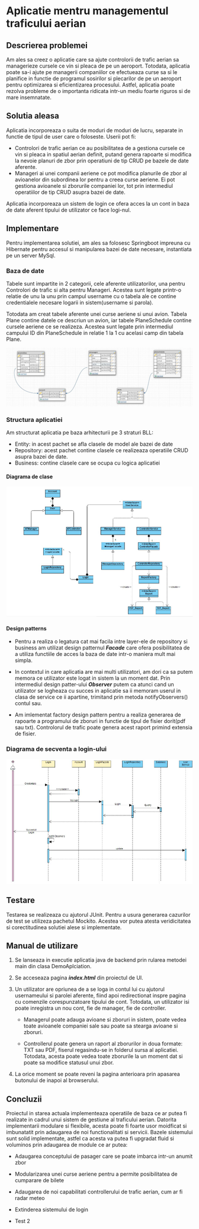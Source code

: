 

# Aplicatie mentru managementul traficului aerian

## Descrierea problemei

Am ales sa creez o aplicatie care sa ajute controlorii de trafic aerian sa managerieze cursele ce vin si pleaca de pe un aeroport. Totodata, aplicatia poate sa-i ajute pe managerii companiilor ce efectueaza curse sa si le planifice in functie de programul sosirilor si plecarilor de pe un aeroport pentru optimizarea si eficientizarea procesului.
Astfel, aplicatia poate rezolva probleme de o importanta ridicata intr-un mediu foarte riguros si de mare insemnatate.

## Solutia aleasa

Aplicatia incorporeaza o suita de moduri de moduri de lucru, separate in functie de tipul de user care o foloseste.
Userii pot fi:
* Controlori de trafic aerian ce au posibilitatea de a gestiona cursele ce vin si pleaca in spatiul aerian definit, putand genera rapoarte si modifica la nevoie planuri de zbor prin operatiuni de tip CRUD pe bazele de date aferente.
* Manageri ai unei companii aeriene ce pot modifica planurile de zbor al avioanelor din subordinea lor pentru a creea curse aeriene. Ei pot gestiona avioanele si zborurile companiei lor, tot prin intermediul operatiilor de tip CRUD asupra bazei de date.

Aplicatia incorporeaza un sistem de login ce ofera acces la un cont in baza de date aferent tipului de utilizator ce face logi-nul.


## Implementare

Pentru implementarea solutiei, am ales sa folosesc Springboot impreuna cu Hibernate pentru accesul si manipularea bazei de date necesare, instantiata pe un server MySql.

### Baza de date

Tabele sunt impartite in 2 categorii, cele aferente utilizatorilor, una pentru Controlori de trafic si alta pentru Manageri. Acestea sunt legate printr-o relatie de unu la unu prin campul username cu o tabela ale ce contine credentialele necesare logarii in sistem(username si parola).

Totodata am creat tabele aferente unei curse aeriene si unui avion. Tabela Plane contine datele ce descriun un avion, iar tabele PlaneSchedule contine cursele aeriene ce se realizeza. Acestea sunt legate prin intermediul campului ID din PlaneSchedule in relatie 1 la 1 cu acelasi camp din tabela Plane.

![](bd_diagram.JPG)

### Structura aplicatiei

Am structurat aplicatia pe baza arhitecturii pe 3 straturi BLL:
* Entity: in acest pachet se afla clasele de model ale bazei de date
* Repository: acest pachet contine clasele ce realizeaza operatiile CRUD asupra bazei de date.
* Business: contine clasele care se ocupa cu logica aplicatiei

#### Diagrama de clase
![](class_diagram.JPG)

#### Design patterns

* Pentru a realiza o legatura cat mai facila intre layer-ele de repository si business am utilizat design patternul ***Facade*** care ofera posibilitatea de a utiliza functiile de acces la baza de date intr-o maniera mult mai simpla.

* In contextul in care aplicatia are mai multi utilizatori, am dori ca sa putem memora ce utilizator este logat in sistem la un moment dat. Prin intermediul design patter-ului ***Observer*** putem ca atunci cand un utilizator se logheaza cu succes in aplicatie sa ii memoram userul in clasa de service ce ii apartine, trimitand prin metoda notifyObservers() contul sau.

* Am imlementat factory design pattern pentru a realiza generarea de rapoarte a programului de zboruri in functie de tipul de fisier dorit(pdf sau txt). Controlorul de trafic poate genera acest raport primind extensia de fisier.


### Diagrama de secventa a login-ului
![](LoginSequence.JPG)



## Testare

Testarea se realizeaza cu ajutorul JUnit. Pentru a usura generarea cazurilor de test se utilizeza pachetul Mockito. Acestea vor putea atesta veridicitatea si corectitudinea solutiei alese si implementate.


## Manual de utilizare

1. Se lanseaza in executie aplicatia java de backend prin rularea metodei main din clasa DemoAplciation.

2. Se acceseaza pagina ***index.html*** din proiectul de UI.

3. Un utilizator are opriunea de a se loga in contul lui cu ajutorul usernameului si parolei aferente, fiind apoi redirectionat inspre pagina cu comenzile corespunzatoare tipului de cont. Totodata, un utilizator isi poate inregistra un nou cont, fie de manager, fie de controller.

	* Managerul poate adauga avioane si zboruri in sistem, poate vedea toate avioanele companiei sale sau poate sa stearga avioane si zboruri.

	* Controllerul poate genera un raport al zborurilor in doua formate: TXT sau PDF, fiserul regasindu-se in folderul sursa al aplicatiei. Totodata, acesta poate vedea toate zborurile la un moment dat si poate sa modifice statusul unui zbor.

4. La orice moment se poate reveni la pagina anterioara prin apasarea butonului de inapoi al browserului.

## Concluzii

Proiectul in starea actuala implementeaza operatiile de baza ce ar putea fi realizate in cadrul unui sistem de gestiune al traficului aerian. Datorita implementarii modulare si flexibile, acesta poate fi foarte usor moidficat si imbunatatit prin adaugarea de noi functionalitati si servicii. Bazele sistemului sunt solid implementate, astfel ca acesta va putea fi upgradat fluid si voluminos prin adaugarea de module ce ar putea:

* Adaugarea conceptului de pasager care se poate imbarca intr-un anumit zbor

* Modularizarea unei curse aeriene pentru a permite posibilitatea de cumparare de bilete

* Adaugarea de noi capabilitati controllerului de trafic aerian, cum ar fi radar meteo

* Extinderea sistemului de login

* Test 2


